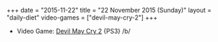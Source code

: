 +++
date = "2015-11-22"
title = "22 November 2015 (Sunday)"
layout = "daily-diet"
video-games = ["devil-may-cry-2"]
+++

<ul>
<li class="entry Video Game">Video Game: <a href="/video-games/devil-may-cry-2">Devil May Cry 2</a> {PS3} /b/</li>
</ul>